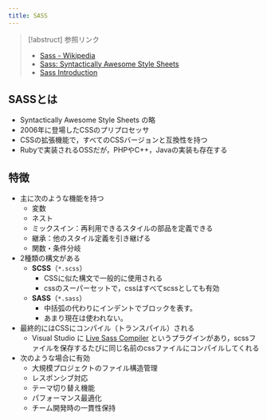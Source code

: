 ```yaml
---
title: SASS
---
```

> [!abstruct] 参照リンク
> - [Sass - Wikipedia](https://ja.wikipedia.org/wiki/Sass)
> - [Sass: Syntactically Awesome Style Sheets](https://sass-lang.com/)
> - [Sass Introduction](https://www.w3schools.com/sass/sass_intro.asp)

## SASSとは
- Syntactically Awesome Style Sheets の略
- 2006年に登場したCSSのプリプロセッサ
- CSSの拡張機能で，すべてのCSSバージョンと互換性を持つ
- Rubyで実装されるOSSだが，PHPやC++，Javaの実装も存在する


## 特徴
- 主に次のような機能を持つ
	- 変数
	- ネスト
	- ミックスイン：再利用できるスタイルの部品を定義できる
	- 継承：他のスタイル定義を引き継げる
	- 関数・条件分岐
- 2種類の構文がある
	- **SCSS**（`*.scss`）
		- CSSに似た構文で一般的に使用される
		- cssのスーパーセットで，cssはすべてscssとしても有効
	- **SASS**（`*.sass`）
		- 中括弧の代わりにインデントでブロックを表す。
		- あまり現在は使われない。
- 最終的にはCSSにコンパイル（トランスパイル）される
	- Visual Studio に [Live Sass Compiler](https://marketplace.visualstudio.com/items?itemName=glenn2223.live-sass) というプラグインがあり，scssファイルを保存するたびに同じ名前のcssファイルにコンパイルしてくれる
- 次のような場合に有効
	- 大規模プロジェクトのファイル構造管理
	- レスポンシブ対応
	- テーマ切り替え機能
	- パフォーマンス最適化
	- チーム開発時の一貫性保持
